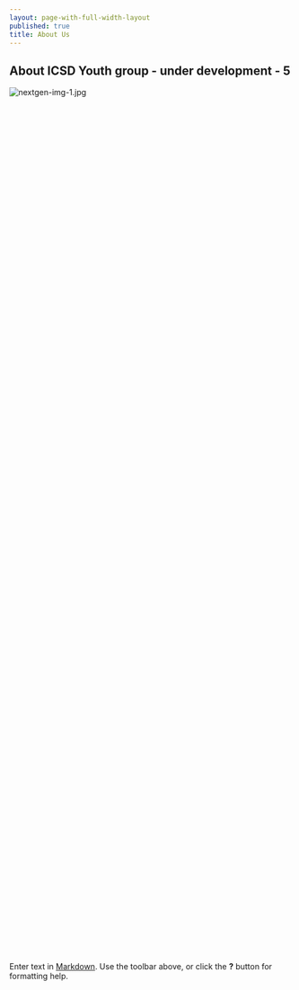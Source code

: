 ```yaml
---
layout: page-with-full-width-layout
published: true
title: About Us
---
```


## About ICSD Youth group - under development - 5
![nextgen-img-1.jpg]({{site.baseurl}}/media/nextgen-img-1.jpg)



<style>
  .img {
  	width: 100%;
    padding-top: 75%;
    background-position: 50% 50%;
    background-repeat: no-repeat;
    background-size: cover;
  }
</style>

<div class="row">
  <div class="col-3 gallery-image">
    <div class="img" style="background-image: url('/media/nextgen-img-1.jpg')"></div>
  </div>
  <div class="col-3 gallery-image">
    <div class="img" style="background-image: url('/media/nextgen-img-2.jpg');"></div>
  </div>
  <div class="col-3 gallery-image">
    <div class="img" style="background-image: url('/media/nextgen-img-3.jpg')"></div>
  </div>
  <div class="col-3 gallery-image">
    <div class="img" style="background-image: url('/media/nextgen-img-4.jpg')"></div>
  </div>
</div>


Enter text in [Markdown](http://daringfireball.net/projects/markdown/). Use the toolbar above, or click the **?** button for formatting help.
